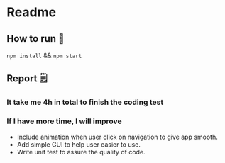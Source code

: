 # Readme

## How to run 🚀

`npm install` && `npm start`

## Report 🗒

### It take me 4h in total to finish the coding test

### If I have more time, I will improve
- Include animation when user click on navigation to give app smooth.
- Add simple GUI to help user easier to use.
- Write unit test to assure the quality of code.